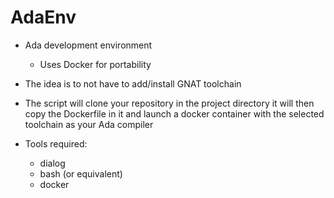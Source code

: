# AdaEnv

+ Ada development environment
	* Uses Docker for portability

+ The idea is to not have to add/install GNAT toolchain

+ The script will clone your repository in the project directory
  it will then copy the Dockerfile in it and launch a docker container
  with the selected toolchain as your Ada compiler

+ Tools required:
	* dialog 
	* bash (or equivalent)
	* docker
